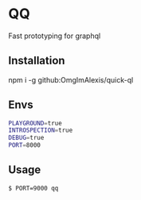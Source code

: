 # QQ
Fast prototyping for graphql

## Installation
npm i -g github:OmgImAlexis/quick-ql

## Envs
```bash
PLAYGROUND=true
INTROSPECTION=true
DEBUG=true
PORT=8000
```

## Usage
```bash
$ PORT=9000 qq
```